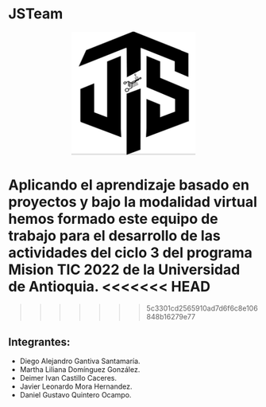 # JSTeam

<p align="center">
  <img width="250px" src="logo.jpeg">
</p>

Aplicando el aprendizaje basado en proyectos y bajo la modalidad virtual hemos formado este equipo de trabajo para el desarrollo de las actividades del ciclo 3 del programa Mision TIC 2022 de la Universidad de Antioquia.
<<<<<<< HEAD
=======

>>>>>>> 5c3301cd2565910ad7d6f6c8e106848b16279e77
## Integrantes:
- Diego Alejandro Gantiva Santamaría.
- Martha Liliana Domínguez González.
- Deimer Ivan Castillo Caceres.
- Javier Leonardo Mora Hernandez.
- Daniel Gustavo Quintero Ocampo.

